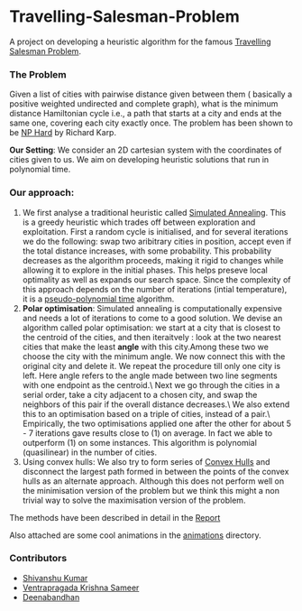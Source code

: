 # Travelling-Salesman-Problem
A project on developing a heuristic algorithm for the famous [Travelling Salesman Problem](https://en.wikipedia.org/wiki/Travelling_salesman_problem). 

### The Problem 
Given a list of cities with pairwise distance given between them ( basically a positive weighted undirected and complete graph), what is the minimum distance Hamiltonian cycle i.e., a path that starts at a city and ends at the same one, covering each city exactly once. The problem has been shown to be [NP Hard](https://en.wikipedia.org/wiki/NP-hardness) by Richard Karp. 

**Our Setting**: We consider an 2D cartesian system with the coordinates of cities given to us. We aim on developing heuristic solutions that run in polynomial time.

### Our approach:
1. We first analyse a traditional heuristic called [Simulated Annealing](https://en.wikipedia.org/wiki/Simulated_annealing). This is a greedy heuristic which trades off between exploration and exploitation. First a random cycle is initialised, and for several iterations we do the following: swap two aribitrary cities in position, accept even if the total distance increases, with some probability. This probability decreases as the algorithm proceeds, making it rigid to changes while allowing it to explore in the initial phases. This helps preseve local optimality as well as expands our search space. Since the complexity of this approach depends on the number of iterations (intial temperature), it is a [pseudo-polynomial time](https://en.wikipedia.org/wiki/Pseudo-polynomial_time) algorithm.
2. **Polar optimisation**: Simulated annealing is computationally expensive and needs a lot of iterations to come to a good solution. We devise an algorithm called polar optimisation: we start at a city that is closest to the centroid of the cities, and then iteraitvely : look at the two nearest cities that make the least **angle** with this city.Among these two we choose the city with the minimum angle. We now connect this with the original city and delete it. We repeat the procedure till only one city is left. Here angle refers to the angle made between two line segments with one endpoint as the centroid.\ Next we go through the cities in a serial order, take a city adjacent to a chosen city, and swap the neighbors of this pair if the overall distance decreases.\ We also extend this to an optimisation based on a triple of cities, instead of a pair.\ Empirically, the two optimisations applied one after the other for about 5 - 7 iterations gave results close to (1) on average. In fact we able to outperform (1) on some instances. This algorithm is polynomial (quasilinear) in the number of cities.
3. Using convex hulls: We also try to form series of [Convex Hulls](https://en.wikipedia.org/wiki/Convex_hull) and disconnect the largest path formed in between the points of the convex hulls as an alternate approach. Although this does not perform well on the minimisation version of the problem but we think this might a non trivial way to solve the maximisation version of the problem.

The methods have been described in detail in the [Report](Travelling_Salesman_Problem.pdf)

Also attached are some cool animations in the [animations](animations) directory. 

### Contributors
- [Shivanshu Kumar](https://github.com/123shivanshukumar/)
- [Ventrapragada Krishna Sameer](https://github.com/VentrudingMeitantei)
- [Deenabandhan](https://github.com/Deenabandhan)
